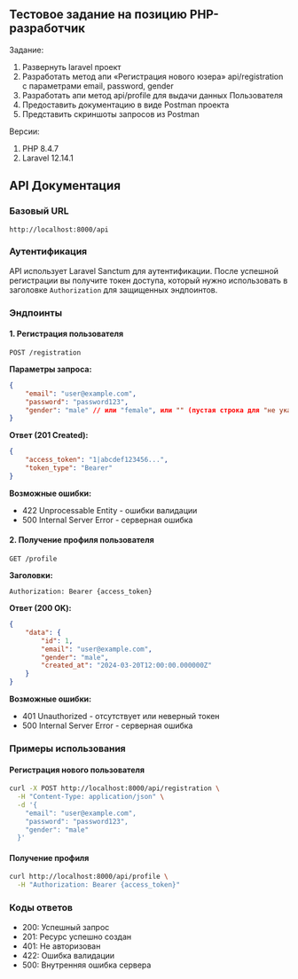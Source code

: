 ## Тестовое задание на позицию PHP-разработчик

Задание:
1. Развернуть laravel проект
2. Разработать метод апи «Регистрация нового юзера» api/registration с параметрами email, password, gender
3. Разработать апи метод api/profile для выдачи данных Пользователя
4. Предоставить документацию в виде Postman проекта
5. Представить скриншоты запросов из Postman

Версии:
1. PHP 8.4.7
2. Laravel 12.14.1

## API Документация

### Базовый URL
```
http://localhost:8000/api
```

### Аутентификация
API использует Laravel Sanctum для аутентификации. После успешной регистрации вы получите токен доступа, который нужно использовать в заголовке `Authorization` для защищенных эндпоинтов.

### Эндпоинты

#### 1. Регистрация пользователя
```http
POST /registration
```

**Параметры запроса:**
```json
{
    "email": "user@example.com",
    "password": "password123",
    "gender": "male" // или "female", или "" (пустая строка для "не указан")
}
```

**Ответ (201 Created):**
```json
{
    "access_token": "1|abcdef123456...",
    "token_type": "Bearer"
}
```

**Возможные ошибки:**
- 422 Unprocessable Entity - ошибки валидации
- 500 Internal Server Error - серверная ошибка

#### 2. Получение профиля пользователя
```http
GET /profile
```

**Заголовки:**
```
Authorization: Bearer {access_token}
```

**Ответ (200 OK):**
```json
{
    "data": {
        "id": 1,
        "email": "user@example.com",
        "gender": "male",
        "created_at": "2024-03-20T12:00:00.000000Z"
    }
}
```

**Возможные ошибки:**
- 401 Unauthorized - отсутствует или неверный токен
- 500 Internal Server Error - серверная ошибка

### Примеры использования

#### Регистрация нового пользователя
```bash
curl -X POST http://localhost:8000/api/registration \
  -H "Content-Type: application/json" \
  -d '{
    "email": "user@example.com",
    "password": "password123",
    "gender": "male"
  }'
```

#### Получение профиля
```bash
curl http://localhost:8000/api/profile \
  -H "Authorization: Bearer {access_token}"
```

### Коды ответов
- 200: Успешный запрос
- 201: Ресурс успешно создан
- 401: Не авторизован
- 422: Ошибка валидации
- 500: Внутренняя ошибка сервера

